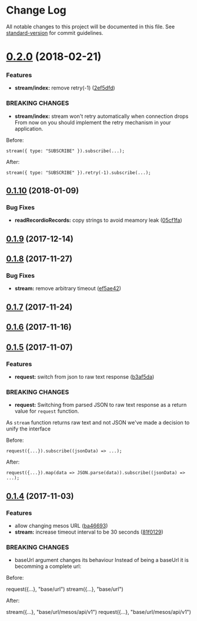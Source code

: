# Change Log

All notable changes to this project will be documented in this file. See [standard-version](https://github.com/conventional-changelog/standard-version) for commit guidelines.

<a name="0.2.0"></a>
# [0.2.0](https://github.com/dcos-labs/mesos-client/compare/v0.1.10...v0.2.0) (2018-02-21)


### Features

* **stream/index:** remove retry(-1) ([2ef5dfd](https://github.com/dcos-labs/mesos-client/commit/2ef5dfd))


### BREAKING CHANGES

* **stream/index:** stream won't retry automatically when connection drops
From now on you should implement the retry mechanism in your application.

Before:

```
stream({ type: "SUBSCRIBE" }).subscribe(...);
```

After:

```
stream({ type: "SUBSCRIBE" }).retry(-1).subscribe(...);
```



<a name="0.1.10"></a>
## [0.1.10](https://github.com/dcos-labs/mesos-client/compare/v0.1.9...v0.1.10) (2018-01-09)


### Bug Fixes

* **readRecordioRecords:** copy strings to avoid meamory leak ([05cf1fa](https://github.com/dcos-labs/mesos-client/commit/05cf1fa))



<a name="0.1.9"></a>
## [0.1.9](https://github.com/dcos-labs/mesos-client/compare/v0.1.8...v0.1.9) (2017-12-14)



<a name="0.1.8"></a>
## [0.1.8](https://github.com/dcos-labs/mesos-client/compare/v0.1.7...v0.1.8) (2017-11-27)


### Bug Fixes

* **stream:** remove arbitrary timeout ([ef5ae42](https://github.com/dcos-labs/mesos-client/commit/ef5ae42))



<a name="0.1.7"></a>
## [0.1.7](https://github.com/dcos-labs/mesos-client/compare/v0.1.6...v0.1.7) (2017-11-24)



<a name="0.1.6"></a>
## [0.1.6](https://github.com/dcos-labs/mesos-client/compare/v0.1.5...v0.1.6) (2017-11-16)



<a name="0.1.5"></a>
## [0.1.5](https://github.com/dcos-labs/mesos-client/compare/v0.1.4...v0.1.5) (2017-11-07)


### Features

* **request:** switch from json to raw text response ([b3af5da](https://github.com/dcos-labs/mesos-client/commit/b3af5da))


### BREAKING CHANGES

* **request:** Switching from parsed JSON to raw text response
as a return value for `request` function.

As `stream` function returns raw text and not JSON we've made a decision
to unify the interface

Before:
```
request({...}).subscribe((jsonData) => ...);
```

After:
```
request({...}).map(data => JSON.parse(data)).subscribe((jsonData) => ...);
```



<a name="0.1.4"></a>
## [0.1.4](https://github.com/dcos-labs/mesos-client/compare/v0.1.2...v0.1.4) (2017-11-03)


### Features

* allow changing mesos URL ([ba46693](https://github.com/dcos-labs/mesos-client/commit/ba46693))
* **stream:** increase timeout interval to be 30 seconds ([81f0129](https://github.com/dcos-labs/mesos-client/commit/81f0129))


### BREAKING CHANGES

* baseUrl argument changes its behaviour
Instead of being a baseUrl it is becomming a complete url:

Before:

request({...}, "base/url")
stream({...}, "base/url")

After:

stream({...}, "base/url/mesos/api/v1")
request({...}, "base/url/mesos/api/v1")
